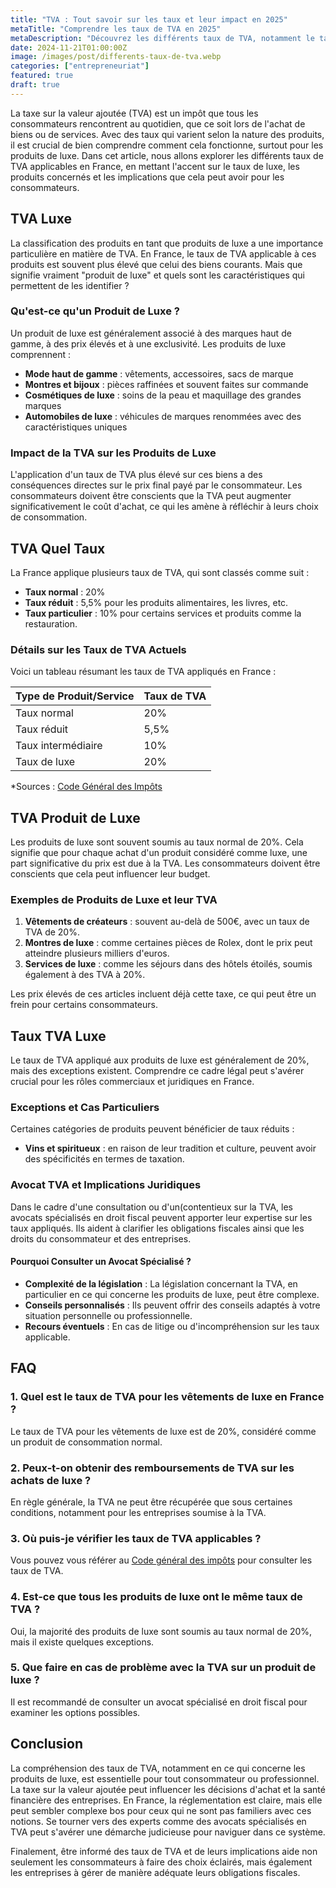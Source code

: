 ```yaml
---
title: "TVA : Tout savoir sur les taux et leur impact en 2025"
metaTitle: "Comprendre les taux de TVA en 2025"
metaDescription: "Découvrez les différents taux de TVA, notamment le taux de luxe, et leur impact sur les consommateurs en 2025."
date: 2024-11-21T01:00:00Z
image: /images/post/differents-taux-de-tva.webp
categories: ["entrepreneuriat"]
featured: true
draft: true
---
```


La taxe sur la valeur ajoutée (TVA) est un impôt que tous les consommateurs rencontrent au quotidien, que ce soit lors de l'achat de biens ou de services. Avec des taux qui varient selon la nature des produits, il est crucial de bien comprendre comment cela fonctionne, surtout pour les produits de luxe. Dans cet article, nous allons explorer les différents taux de TVA applicables en France, en mettant l'accent sur le taux de luxe, les produits concernés et les implications que cela peut avoir pour les consommateurs.

## TVA Luxe

La classification des produits en tant que produits de luxe a une importance particulière en matière de TVA. En France, le taux de TVA applicable à ces produits est souvent plus élevé que celui des biens courants. Mais que signifie vraiment "produit de luxe" et quels sont les caractéristiques qui permettent de les identifier ?

### Qu'est-ce qu'un Produit de Luxe ?

Un produit de luxe est généralement associé à des marques haut de gamme, à des prix élevés et à une exclusivité. Les produits de luxe comprennent :

- **Mode haut de gamme** : vêtements, accessoires, sacs de marque
- **Montres et bijoux** : pièces raffinées et souvent faites sur commande
- **Cosmétiques de luxe** : soins de la peau et maquillage des grandes marques
- **Automobiles de luxe** : véhicules de marques renommées avec des caractéristiques uniques

### Impact de la TVA sur les Produits de Luxe

L'application d'un taux de TVA plus élevé sur ces biens a des conséquences directes sur le prix final payé par le consommateur. Les consommateurs doivent être conscients que la TVA peut augmenter significativement le coût d'achat, ce qui les amène à réfléchir à leurs choix de consommation.

## TVA Quel Taux

La France applique plusieurs taux de TVA, qui sont classés comme suit :

- **Taux normal** : 20%
- **Taux réduit** : 5,5% pour les produits alimentaires, les livres, etc.
- **Taux particulier** : 10% pour certains services et produits comme la restauration.
  
### Détails sur les Taux de TVA Actuels

Voici un tableau résumant les taux de TVA appliqués en France :

| Type de Produit/Service             | Taux de TVA  |
|-------------------------------------|--------------|
| Taux normal                         | 20%          |
| Taux réduit                         | 5,5%         |
| Taux intermédiaire                  | 10%          |
| Taux de luxe                        | 20%          |

*Sources : [Code Général des Impôts](https://www.legifrance.gouv.fr/)

## TVA Produit de Luxe

Les produits de luxe sont souvent soumis au taux normal de 20%. Cela signifie que pour chaque achat d'un produit considéré comme luxe, une part significative du prix est due à la TVA. Les consommateurs doivent être conscients que cela peut influencer leur budget.

### Exemples de Produits de Luxe et leur TVA

1. **Vêtements de créateurs** : souvent au-delà de 500€, avec un taux de TVA de 20%.
2. **Montres de luxe** : comme certaines pièces de Rolex, dont le prix peut atteindre plusieurs milliers d'euros.
3. **Services de luxe** : comme les séjours dans des hôtels étoilés, soumis également à des TVA à 20%.

Les prix élevés de ces articles incluent déjà cette taxe, ce qui peut être un frein pour certains consommateurs.

## Taux TVA Luxe

Le taux de TVA appliqué aux produits de luxe est généralement de 20%, mais des exceptions existent. Comprendre ce cadre légal peut s'avérer crucial pour les rôles commerciaux et juridiques en France. 

### Exceptions et Cas Particuliers

Certaines catégories de produits peuvent bénéficier de taux réduits :

- **Vins et spiritueux** : en raison de leur tradition et culture, peuvent avoir des spécificités en termes de taxation.
  
### Avocat TVA et Implications Juridiques

Dans le cadre d'une consultation ou d'un(contentieux sur la TVA, les avocats spécialisés en droit fiscal peuvent apporter leur expertise sur les taux appliqués. Ils aident à clarifier les obligations fiscales ainsi que les droits du consommateur et des entreprises.

#### Pourquoi Consulter un Avocat Spécialisé ?

- **Complexité de la législation** : La législation concernant la TVA, en particulier en ce qui concerne les produits de luxe, peut être complexe.
- **Conseils personnalisés** : Ils peuvent offrir des conseils adaptés à votre situation personnelle ou professionnelle.
- **Recours éventuels** : En cas de litige ou d'incompréhension sur les taux applicable.

## FAQ

### 1. Quel est le taux de TVA pour les vêtements de luxe en France ?
Le taux de TVA pour les vêtements de luxe est de 20%, considéré comme un produit de consommation normal.

### 2. Peux-t-on obtenir des remboursements de TVA sur les achats de luxe ?
En règle générale, la TVA ne peut être récupérée que sous certaines conditions, notamment pour les entreprises soumise à la TVA.

### 3. Où puis-je vérifier les taux de TVA applicables ?
Vous pouvez vous référer au [Code général des impôts](https://www.legifrance.gouv.fr/) pour consulter les taux de TVA.

### 4. Est-ce que tous les produits de luxe ont le même taux de TVA ?
Oui, la majorité des produits de luxe sont soumis au taux normal de 20%, mais il existe quelques exceptions.

### 5. Que faire en cas de problème avec la TVA sur un produit de luxe ?
Il est recommandé de consulter un avocat spécialisé en droit fiscal pour examiner les options possibles.

## Conclusion

La compréhension des taux de TVA, notamment en ce qui concerne les produits de luxe, est essentielle pour tout consommateur ou professionnel. La taxe sur la valeur ajoutée peut influencer les décisions d'achat et la santé financière des entreprises. En France, la réglementation est claire, mais elle peut sembler complexe bos pour ceux qui ne sont pas familiers avec ces notions. Se tourner vers des experts comme des avocats spécialisés en TVA peut s'avérer une démarche judicieuse pour naviguer dans ce système.

Finalement, être informé des taux de TVA et de leurs implications aide non seulement les consommateurs à faire des choix éclairés, mais également les entreprises à gérer de manière adéquate leurs obligations fiscales.